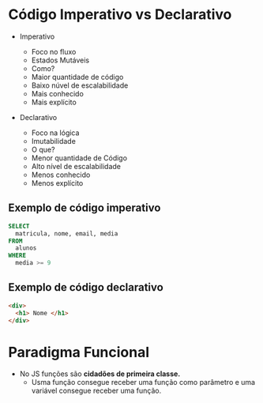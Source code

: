 # Código Imperativo vs Declarativo

- Imperativo
  - Foco no fluxo
  - Estados Mutáveis
  - Como?
  - Maior quantidade de código
  - Baixo núvel de escalabilidade
  - Mais conhecido
  - Mais explícito


- Declarativo
  - Foco na lógica
  - Imutabilidade
  - O que?
  - Menor quantidade de Código
  - Alto nível de escalabilidade
  - Menos conhecido
  - Menos explícito



## Exemplo de código imperativo
```sql
SELECT
  matricula, nome, email, media
FROM
  alunos
WHERE
  media >= 9
```

## Exemplo de código declarativo 
```html
<div>
  <h1> Nome </h1>
</div>
```



# Paradigma Funcional

 - No JS funções são **cidadões de primeira classe.**
   - Usma função consegue receber uma função como parâmetro e uma variável consegue receber uma função.
